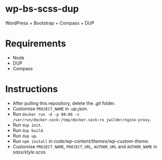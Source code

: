 # wp-bs-scss-dup

WordPress + Bootstrap + Compass + DUP

# Requirements

- Node
- DUP
- Compass

# Instructions

- After pulling this repository, delete the _.git_ folder.
- Customise `PROJECT_NAME` in _.up.json_.
- Run `docker run -d -p 80:80 -v /var/run/docker.sock:/tmp/docker.sock:ro jwilder/nginx-proxy`.
- Run `dup init`.
- Run `dup build`.
- Run `dup up`.
- Run `npm install` in _code/wp-content/themes/wp-custom-theme_. 
- Customise `PROJECT_NAME`, `PROJECT_URL`, `AUTHOR_URL` and `AUTHOR_NAME` in _sass/style.scss_.
